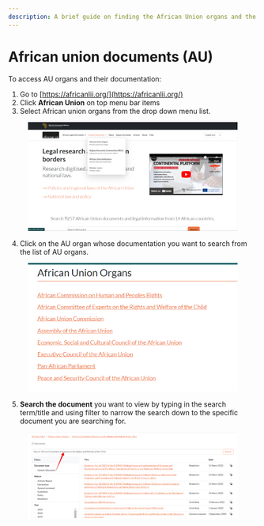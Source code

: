 ```yaml
---
description: A brief guide on finding the African Union organs and the documents.
---
```


# African union documents (AU)

To access AU organs and their documentation:

1. Go to [https://africanlii.org/](https://africanlii.org/)
2. Click **African Union** on top menu bar items
3. Select African union organs from the drop down menu list.

<div align="left"><figure><img src="../.gitbook/assets/tanzlii--AU organs.png" alt="" width="563"><figcaption></figcaption></figure></div>

4. Click on the AU organ whose documentation you want to search from the list of AU organs.

<div align="left"><figure><img src="../.gitbook/assets/tanzlii--Organs list.png" alt="" width="482"><figcaption></figcaption></figure></div>

5. **Search the document** you want to view by typing in the search term/title and using filter to narrow the search down to the specific document you are searching for.

<div align="left"><figure><img src="../.gitbook/assets/tanzlii--search au organs.png" alt="" width="563"><figcaption></figcaption></figure></div>
